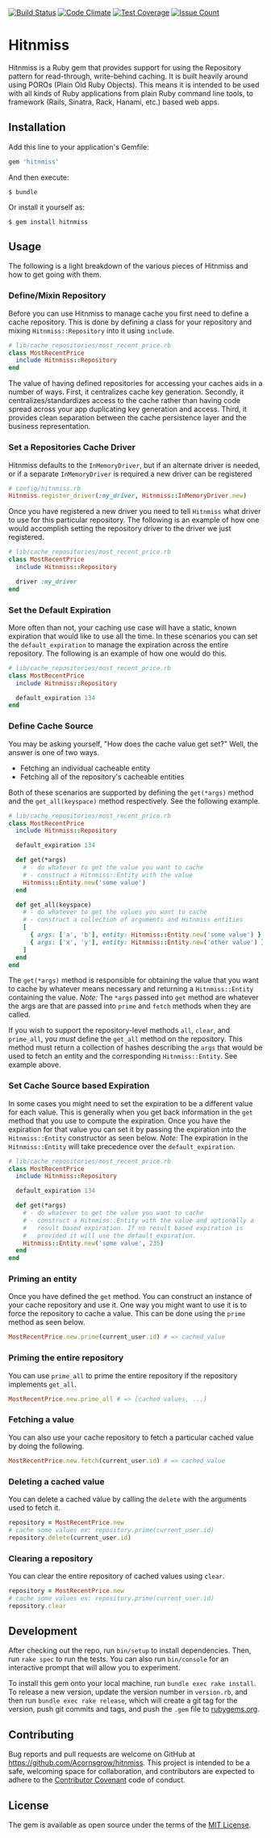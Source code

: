 [![Build Status](https://travis-ci.com/Acornsgrow/hitnmiss.svg?token=GGEgqzL4zt7sa3zVgspU&branch=master)](https://travis-ci.com/Acornsgrow/hitnmiss)
[![Code Climate](https://codeclimate.com/repos/567a3c30bd3f3b63510017dd/badges/e979a32e79ec12d35896/gpa.svg)](https://codeclimate.com/repos/567a3c30bd3f3b63510017dd/feed)
[![Test Coverage](https://codeclimate.com/repos/567a3c30bd3f3b63510017dd/badges/e979a32e79ec12d35896/coverage.svg)](https://codeclimate.com/repos/567a3c30bd3f3b63510017dd/coverage)
[![Issue Count](https://codeclimate.com/repos/567a3c30bd3f3b63510017dd/badges/e979a32e79ec12d35896/issue_count.svg)](https://codeclimate.com/repos/567a3c30bd3f3b63510017dd/feed)

# Hitnmiss

Hitnmiss is a Ruby gem that provides support for using the Repository
pattern for read-through, write-behind caching. It is built heavily
around using POROs (Plain Old Ruby Objects). This means it is intended
to be used with all kinds of Ruby applications from plain Ruby command
line tools, to framework (Rails, Sinatra, Rack, Hanami, etc.) based web
apps.

## Installation

Add this line to your application's Gemfile:

```ruby
gem 'hitnmiss'
```

And then execute:

    $ bundle

Or install it yourself as:

    $ gem install hitnmiss

## Usage

The following is a light breakdown of the various pieces of Hitnmiss and
how to get going with them.

### Define/Mixin Repository

Before you can use Hitnmiss to manage cache you first need to define a
cache repository. This is done by defining a class for your repository
and mixing `Hitnmiss::Repository` into it using `include`.

```ruby
# lib/cache_repositories/most_recent_price.rb
class MostRecentPrice
  include Hitnmiss::Repository
end
```

The value of having defined repositories for accessing your caches aids
in a number of ways. First, it centralizes cache key generation.
Secondly, it centralizes/standardizes access to the cache rather than
having code spread across your app duplicating key generation and
access. Third, it provides clean separation between the cache
persistence layer and the business representation.

###  Set a Repositories Cache Driver

Hitnmiss defaults to the `InMemoryDriver`, but if an alternate driver is
needed, or if a separate `InMemoryDriver` is required a new driver can be
registered

```ruby
# config/hitnmiss.rb
Hitnmiss.register_driver(:my_driver, Hitnmiss::InMemoryDriver.new)
```

Once you have registered a new driver you need to tell `Hitnmiss` what
driver to use for this particular repository. The following is an example
of how one would accomplish setting the repository driver to the driver we
just registered.

```ruby
# lib/cache_repositories/most_recent_price.rb
class MostRecentPrice
  include Hitnmiss::Repository

  driver :my_driver
end
```

### Set the Default Expiration

More often than not, your caching use case will have a static, known
expiration that would like to use all the time. In these scenarios you
can set the `default_expiration` to manage the expiration across the
entire repository. The following is an example of how one would do this.

```ruby
# lib/cache_repositories/most_recent_price.rb
class MostRecentPrice
  include Hitnmiss::Repository

  default_expiration 134
end
```

### Define Cache Source

You may be asking yourself, "How does the cache value get set?" Well,
the answer is one of two ways.

* Fetching an individual cacheable entity
* Fetching all of the repository's cacheable entities

Both of these scenarios are supported by defining the `get(*args)`
method and the `get_all(keyspace)` method respectively.  See the
following example.

```ruby
# lib/cache_repositories/most_recent_price.rb
class MostRecentPrice
  include Hitnmiss::Repository

  default_expiration 134

  def get(*args)
    # - do whatever to get the value you want to cache
    # - construct a Hitnmiss::Entity with the value
    Hitnmiss::Entity.new('some value')
  end

  def get_all(keyspace)
    # - do whatever to get the values you want to cache
    # - construct a collection of arguments and Hitnmiss entities
    [
      { args: ['a', 'b'], entity: Hitnmiss::Entity.new('some value') },
      { args: ['x', 'y'], entity: Hitnmiss::Entity.new('other value') }
    ]
  end
end
```

The `get(*args)` method is responsible for obtaining the value that you
want to cache by whatever means necessary and returning a
`Hitnmiss::Entity` containing the value. *Note:* The `*args` passed into
`get` method are whatever the args are that are passed into `prime` and
`fetch` methods when they are called.

If you wish to support the repository-level methods `all`, `clear`, and
`prime_all`, you *must* define the `get_all` method on the repository.
This method must return a collection of hashes describing the `args`
that would be used to fetch an entity and the corresponding
`Hitnmiss::Entity`. See example above.

### Set Cache Source based Expiration

In some cases you might need to set the expiration to be a different
value for each value. This is generally when you get back information in
the `get` method that you use to compute the expiration. Once you have
the expiration for that value you can set it by passing the expiration
into the `Hitnmiss::Entity` constructor as seen below.  *Note:* The
expiration in the `Hitnmiss::Entity` will take precedence over the
`default_expiration`.

```ruby
# lib/cache_repositories/most_recent_price.rb
class MostRecentPrice
  include Hitnmiss::Repository

  default_expiration 134

  def get(*args)
    # - do whatever to get the value you want to cache
    # - construct a Hitnmiss::Entity with the value and optionally a
    #   result based expiration. If no result based expiration is
    #   provided it will use the default_expiration.
    Hitnmiss::Entity.new('some value', 235)
  end
end
```

### Priming an entity

Once you have defined the `get` method. You can construct an instance of
your cache repository and use it. One way you might want to use it is to
force the repository to cache a value. This can be done using the
`prime` method as seen below.

```ruby
MostRecentPrice.new.prime(current_user.id) # => cached_value
```

### Priming the entire repository

You can use `prime_all` to prime the entire repository if the repository
implements `get_all`.

```ruby
MostRecentPrice.new.prime_all # => [cached values, ...]
```

### Fetching a value

You can also use your cache repository to fetch a particular cached
value by doing the following.

```ruby
MostRecentPrice.new.fetch(current_user.id) # => cached_value
```

### Deleting a cached value

You can delete a cached value by calling the `delete` with the arguments
used to fetch it.

```ruby
repository = MostRecentPrice.new
# cache some values ex: repository.prime(current_user.id)
repository.delete(current_user.id)
```

### Clearing a repository

You can clear the entire repository of cached values using `clear`.

```ruby
repository = MostRecentPrice.new
# cache some values ex: repository.prime(current_user.id)
repository.clear
```

## Development

After checking out the repo, run `bin/setup` to install dependencies.
Then, run `rake spec` to run the tests. You can also run `bin/console`
for an interactive prompt that will allow you to experiment.

To install this gem onto your local machine, run `bundle exec rake
install`. To release a new version, update the version number in
`version.rb`, and then run `bundle exec rake release`, which will create
a git tag for the version, push git commits and tags, and push the
`.gem` file to [rubygems.org](https://rubygems.org).

## Contributing

Bug reports and pull requests are welcome on GitHub at
https://github.com/Acornsgrow/hitnmiss. This project is intended to be a
safe, welcoming space for collaboration, and contributors are expected
to adhere to the [Contributor Covenant](http://contributor-covenant.org)
code of conduct.

## License

The gem is available as open source under the terms of the [MIT
License](http://opensource.org/licenses/MIT).
